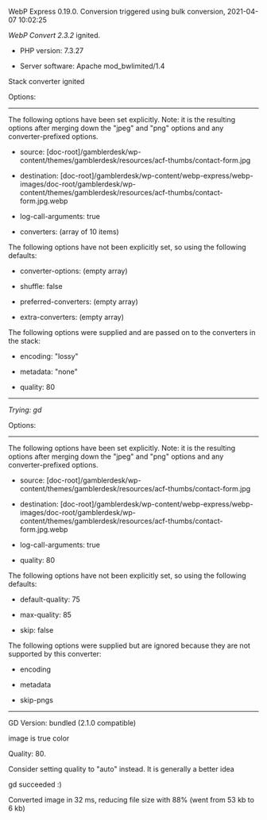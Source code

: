 WebP Express 0.19.0. Conversion triggered using bulk conversion, 2021-04-07 10:02:25

*WebP Convert 2.3.2*  ignited.
- PHP version: 7.3.27
- Server software: Apache mod_bwlimited/1.4

Stack converter ignited

Options:
------------
The following options have been set explicitly. Note: it is the resulting options after merging down the "jpeg" and "png" options and any converter-prefixed options.
- source: [doc-root]/gamblerdesk/wp-content/themes/gamblerdesk/resources/acf-thumbs/contact-form.jpg
- destination: [doc-root]/gamblerdesk/wp-content/webp-express/webp-images/doc-root/gamblerdesk/wp-content/themes/gamblerdesk/resources/acf-thumbs/contact-form.jpg.webp
- log-call-arguments: true
- converters: (array of 10 items)

The following options have not been explicitly set, so using the following defaults:
- converter-options: (empty array)
- shuffle: false
- preferred-converters: (empty array)
- extra-converters: (empty array)

The following options were supplied and are passed on to the converters in the stack:
- encoding: "lossy"
- metadata: "none"
- quality: 80
------------


*Trying: gd* 

Options:
------------
The following options have been set explicitly. Note: it is the resulting options after merging down the "jpeg" and "png" options and any converter-prefixed options.
- source: [doc-root]/gamblerdesk/wp-content/themes/gamblerdesk/resources/acf-thumbs/contact-form.jpg
- destination: [doc-root]/gamblerdesk/wp-content/webp-express/webp-images/doc-root/gamblerdesk/wp-content/themes/gamblerdesk/resources/acf-thumbs/contact-form.jpg.webp
- log-call-arguments: true
- quality: 80

The following options have not been explicitly set, so using the following defaults:
- default-quality: 75
- max-quality: 85
- skip: false

The following options were supplied but are ignored because they are not supported by this converter:
- encoding
- metadata
- skip-pngs
------------

GD Version: bundled (2.1.0 compatible)
image is true color
Quality: 80. 
Consider setting quality to "auto" instead. It is generally a better idea
gd succeeded :)

Converted image in 32 ms, reducing file size with 88% (went from 53 kb to 6 kb)
